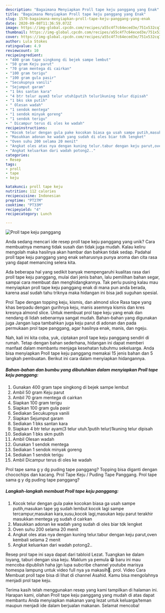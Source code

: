 ```yaml
---
description: "Bagaimana Menyiapkan Proll tape keju panggang yang Enak"
title: "Bagaimana Menyiapkan Proll tape keju panggang yang Enak"
slug: 1570-bagaimana-menyiapkan-proll-tape-keju-panggang-yang-enak
date: 2020-09-08T11:36:59.072Z
image: https://img-global.cpcdn.com/recipes/a55c4f7c64eced3e/751x532cq70/proll-tape-keju-panggang-foto-resep-utama.jpg
thumbnail: https://img-global.cpcdn.com/recipes/a55c4f7c64eced3e/751x532cq70/proll-tape-keju-panggang-foto-resep-utama.jpg
cover: https://img-global.cpcdn.com/recipes/a55c4f7c64eced3e/751x532cq70/proll-tape-keju-panggang-foto-resep-utama.jpg
author: Lula Stokes
ratingvalue: 4.9
reviewcount: 10
recipeingredient:
- "400 gram tape singkong di bejek sampe lembut"
- "50 gram Keju parut"
- "70 gram mentega di cairkan"
- "100 gram terigu"
- "100 gram gula pasir"
- "Secukupnya vanili"
- "Sejumput garam"
- "1 bks santan kara"
- "4 btr telur ayam3 telur utuh1putih telur1kuning telur dipisah"
- "1 bks skm putih"
- " Olesan wadah"
- "1 sendok mentega"
- "1 sendok minyak goreng"
- "1 sendok terigu"
- " Dicampur terus di oles ke wadah"
recipeinstructions:
- "Kocok telur dengan gula pake kocokan biasa ga usah sampe putih,masukan tape yg sudah lembut kocok lagi sampe tercampur,masukan kara,susu,kocok lagi,masukan keju parut terakhir masukkan mentega yg sudah d cairkan"
- "Masukkan adonan ke wadah yang sudah di oles biar tdk lengket"
- "Oven suhu 200 selama 20 menit"
- "Angkat oles atas nya dengan kuning telur.tabur dengan keju parut,oven kembali selama 2 menit"
- "Angkat keluarkan dari wadah potong2.."
categories:
- Resep
tags:
- proll
- tape
- keju

katakunci: proll tape keju 
nutrition: 112 calories
recipecuisine: Indonesian
preptime: "PT27M"
cooktime: "PT33M"
recipeyield: "4"
recipecategory: Lunch

---
```



![Proll tape keju panggang](https://img-global.cpcdn.com/recipes/a55c4f7c64eced3e/751x532cq70/proll-tape-keju-panggang-foto-resep-utama.jpg)

Anda sedang mencari ide resep proll tape keju panggang yang unik? Cara membuatnya memang tidak susah dan tidak juga mudah. Kalau keliru mengolah maka hasilnya akan hambar dan bahkan tidak sedap. Padahal proll tape keju panggang yang enak seharusnya punya aroma dan cita rasa yang dapat memancing selera kita.

Ada beberapa hal yang sedikit banyak mempengaruhi kualitas rasa dari proll tape keju panggang, mulai dari jenis bahan, lalu pemilihan bahan segar, sampai cara membuat dan menghidangkannya. Tak perlu pusing kalau mau menyiapkan proll tape keju panggang enak di mana pun anda berada, karena asal sudah tahu triknya maka hidangan ini bisa jadi suguhan spesial.

Prol Tape dengan topping keju, kismis, dan almond slice Rasa tape yang khas berpadu dengan gurihnya keju, manis asemnya kismis dan kres kresnya almond slice. Untuk membuat prol tape keju yang enak dan nendang di lidah sebenarnya sangat mudah. Bahan-bahan yang digunakan juga Jangan lupa tambahkan juga keju parut di adonan dan pada permukaan prol tape panggang, agar hasilnya enak, manis, dan ngeju.


Nah, kali ini kita coba, yuk, ciptakan proll tape keju panggang sendiri di rumah. Tetap dengan bahan sederhana, hidangan ini dapat memberi manfaat dalam membantu menjaga kesehatan tubuhmu sekeluarga. Anda bisa menyiapkan Proll tape keju panggang memakai 15 jenis bahan dan 5 langkah pembuatan. Berikut ini cara dalam menyiapkan hidangannya.

<!--inarticleads1-->

##### Bahan-bahan dan bumbu yang dibutuhkan dalam menyiapkan Proll tape keju panggang:

1. Gunakan 400 gram tape singkong di bejek sampe lembut
1. Ambil 50 gram Keju parut
1. Ambil 70 gram mentega di cairkan
1. Siapkan 100 gram terigu
1. Siapkan 100 gram gula pasir
1. Sediakan Secukupnya vanili
1. Siapkan Sejumput garam
1. Sediakan 1 bks santan kara
1. Siapkan 4 btr telur ayam(3 telur utuh.1putih telur)1kuning telur dipisah
1. Sediakan 1 bks skm putih
1. Ambil  Olesan wadah
1. Gunakan 1 sendok mentega
1. Sediakan 1 sendok minyak goreng
1. Sediakan 1 sendok terigu
1. Ambil  Dicampur terus di oles ke wadah


Prol tape sama g y dg puding tape panggang? Topping bisa diganti dengan chocochips dan kacang. Prol Tape Keju / Puding Tape Panggang. Prol tape sama g y dg puding tape panggang? 

<!--inarticleads2-->

##### Langkah-langkah membuat Proll tape keju panggang:

1. Kocok telur dengan gula pake kocokan biasa ga usah sampe putih,masukan tape yg sudah lembut kocok lagi sampe tercampur,masukan kara,susu,kocok lagi,masukan keju parut terakhir masukkan mentega yg sudah d cairkan
1. Masukkan adonan ke wadah yang sudah di oles biar tdk lengket
1. Oven suhu 200 selama 20 menit
1. Angkat oles atas nya dengan kuning telur.tabur dengan keju parut,oven kembali selama 2 menit
1. Angkat keluarkan dari wadah potong2..


Resep prol tape ini saya dapat dari tabloid Lezat. Tuangkan ke dalam loyang, taburi dengan sisa keju. Maklum ya pemula 😁 baru ini mau mencoba dipublish haha jgn lupa subcribe channel youtube marisya homespa lampung untuk video full nya ya makasih🙏. prol. Video Cara Membuat proll tape bisa di lihat di channel Asahid. Kamu bisa mengolahnya menjadi prol tape keju. 

Terima kasih telah menggunakan resep yang kami tampilkan di halaman ini. Harapan kami, olahan Proll tape keju panggang yang mudah di atas dapat membantu Anda menyiapkan makanan yang lezat untuk keluarga/teman maupun menjadi ide dalam berjualan makanan. Selamat mencoba!
